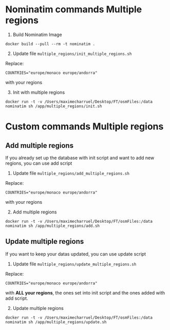 # Nominatim commands Multiple regions

1. Build Nominatim Image

```
docker build --pull --rm -t nominatim .
```

2. Update file `multiple_regions/init_multiple_regions.sh`

Replace:

```
COUNTRIES="europe/monaco europe/andorra"
```

with your regions

3. Init with multiple regions

```
docker run -t -v /Users/maximecharruel/Desktop/FT/osmFiles:/data nominatim sh /app/multiple_regions/init.sh
```

# Custom commands Multiple regions

## Add multiple regions

If you already set up the database with init script and want to add new regions, you can use add script

1. Update file `multiple_regions/add_multiple_regions.sh`

Replace:

```
COUNTRIES="europe/monaco europe/andorra"
```

with your regions

2. Add multiple regions

```
docker run -t -v /Users/maximecharruel/Desktop/FT/osmFiles:/data nominatim sh /app/multiple_regions/add.sh
```

## Update multiple regions

If you want to keep your datas updated, you can use update script

1. Update file `multiple_regions/update_multiple_regions.sh`

Replace:

```
COUNTRIES="europe/monaco europe/andorra"
```

with **ALL your regions**, the ones set into init script and the ones added with add script.

2. Update multiple regions

```
docker run -t -v /Users/maximecharruel/Desktop/FT/osmFiles:/data nominatim sh /app/multiple_regions/update.sh
```

